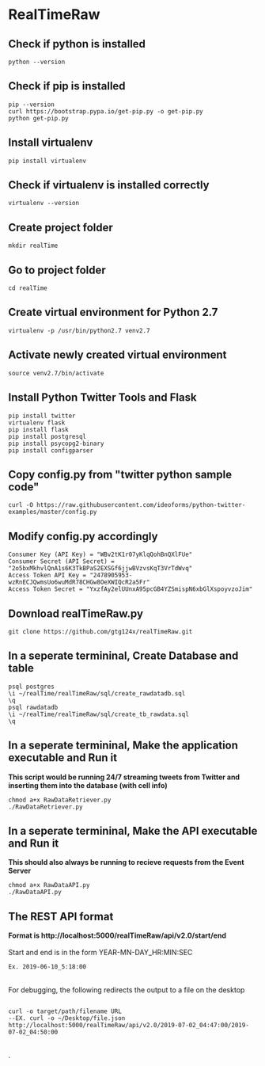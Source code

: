 # RealTimeRaw

## Check if python is installed
```
python --version
```

## Check if pip is installed
```
pip --version
curl https://bootstrap.pypa.io/get-pip.py -o get-pip.py
python get-pip.py
```

## Install virtualenv
```
pip install virtualenv
```

## Check if virtualenv is installed correctly
```
virtualenv --version
```

## Create project folder
```
mkdir realTime
```

## Go to project folder
```
cd realTime
```

## Create virtual environment for Python 2.7
```
virtualenv -p /usr/bin/python2.7 venv2.7
```

## Activate newly created virtual environment
```
source venv2.7/bin/activate
```

## Install Python Twitter Tools and Flask
```
pip install twitter
virtualenv flask
pip install flask
pip install postgresql
pip install psycopg2-binary
pip install configparser
```

## Copy config.py from "twitter python sample code"
```
curl -O https://raw.githubusercontent.com/ideoforms/python-twitter-examples/master/config.py
```

## Modify config.py accordingly
```
Consumer Key (API Key) = "WBv2tK1r07yKlqQohBnQXlFUe"
Consumer Secret (API Secret) = "2o5bxMkhvlQnA1s6K3TkBPaS2EXSGf6jjwBVzvsKqT3VrTdWvq"
Access Token API Key = "2478905953-wzRnECJQwmsUo6wuMdR78CHGw8OeXWIQcR2a5Fr"
Access Token Secret = "YxzfAy2elUUnxA95pcGB4YZSmispN6xbGlXspoyvzoJim"
```

## Download realTimeRaw.py
```
git clone https://github.com/gtg124x/realTimeRaw.git
```

## In a seperate termininal, Create Database and table
```
psql postgres
\i ~/realTime/realTimeRaw/sql/create_rawdatadb.sql
\q
psql rawdatadb
\i ~/realTime/realTimeRaw/sql/create_tb_rawdata.sql
\q
```

## In a seperate termininal, Make the application executable and Run it
**This script would be running 24/7 streaming tweets from Twitter and inserting them into the database (with cell info)**<br />
```
chmod a+x RawDataRetriever.py
./RawDataRetriever.py
```

## In a seperate termininal, Make the API executable and Run it
**This should also always be running to recieve requests from the Event Server**<br />
```
chmod a+x RawDataAPI.py
./RawDataAPI.py
```

## The REST API format
**Format is http://localhost:5000/realTimeRaw/api/v2.0/start/end**<br />
<br />
Start and end is in the form YEAR-MN-DAY_HR:MIN:SEC<br />
```
Ex. 2019-06-10_5:18:00
```
<br />
For debugging, the following redirects the output to a file on the desktop<br />

```

curl -o target/path/filename URL
--EX. curl -o ~/Desktop/file.json http://localhost:5000/realTimeRaw/api/v2.0/2019-07-02_04:47:00/2019-07-02_04:50:00

```
<br />
.